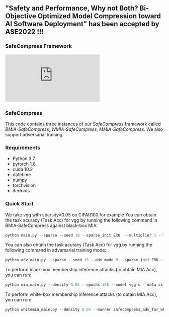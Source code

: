
## "Safety and Performance, Why not Both? Bi-Objective Optimized Model Compression toward AI Software Deployment" has been accepted by ASE2022 !!!

### SafeCompress Framework
![SafeCompress](https://github.com/JiePKU/SafeCompress/blob/master/img/overview.pdf "SafeCompress") 

### SafeCompress
This code contains three instances of our *SafeCompress* framework called *BMIA-SafeCompress*, *WMIA-SafeCompress*, *MMIA-SafeCompress*.
We also support adversarial training.


### Requirements
* Python 3.7
* pytorch 1.8
* cuda 10.2
* datetime
* numpy
* torchvision
* itertools

### Quick Start
We take vgg with sparsity=0.05 on CIFAR100 for example 
You can obtain the task acuracy (Task Acc) for vgg by running the following command in BMIA-SafeCompress against black-box MIA:

```python
python main.py --sparse --seed 18 --sparse_init ERK  --multiplier 1 --lr 0.1 --density 0.05 --update_frequency 4000 --epochs 300 --model vgg-c --data cifar100 --decay_frequency 30000 --batch-size 128 --n_class 100 
```

You can also obtain the task acuracy (Task Acc) for vgg by running the following command in adversarial training mode:
```python
python adv_main.py --sparse --seed 18 --adv_mode 0 --sparse_init ERK --multiplier 1 --lr 0.1 --density 0.05 --update_frequency 4000 --epochs 300 --model vgg-c --data cifar100 --decay_frequency 30000 --batch-size 64 --redistribution none --pretrain_epoch 200 --n_class 100 
```

To perform black-box membership inference attacks (to obtain MIA Acc), you can run:
```python
python mia_main.py --density 0.05 --epochs 100 --model vgg-c --data cifar100 --batch-size 64 --n_class 100
```

To perform white-box membership inference attacks (to obtain MIA Acc), you can run:
```python
python whitemia_main.py --density 0.05 --manner safecompress_adv_for_white --mode adv --epochs 100 --model vgg-c --data cifar100 --batch-size 64 --n_class 100
```

